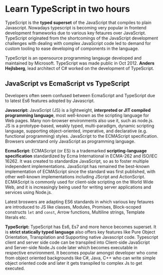 # Learn TypeScript in two hours

TypeScript is the **typed superset** of the JavaScript that compiles to plain Javascript. Nowadays typescript is becoming very popular in frontend development frameworks due to various key fetaures over JavaScript. TypeScript originated from the shortcomings of the JavaScript development challenges with dealing with complex JavaScript code led to demand for custom tooling to ease developing of components in the language.

TypeScript is an opensource programming langauge developed and maintained by Microsoft. TypeScript was made public in Oct 2012. **Anders Hejlsberg**, lead architect of C# worked on the development of TypeScript.


## JavaScript vs EcmaScript vs TypeScript

Developers often seem confused between EcmaScript and TypeScript due to latest Es6 features adopted by Javascript. 

**Javascript:** JavaScript (JS) is a lightweight, **interpreted or JIT compiled programming language**, most well-known as the scripting language for Web pages. Many non-browser environments also use it, such as node.js. JS is a prototype-based, weakly typed, multi-paradigm, dynamic scripting language, supporting object-oriented, imperative, and declarative (e.g. functional programming) styles.
JavaScript  to the ECMAScript specification. Browsers understand only JavaScript as programming language.

**EcmaScript:** ECMAScript (or ES) is a trademarked **scripting-language specification** standardized by Ecma International in ECMA-262 and ISO/IEC 16262. It was created to standardize JavaScript, so as to foster multiple independent implementations. JavaScript has remained the best-known implementation of ECMAScript since the standard was first published, with other well-known implementations including JScript and ActionScript. ECMAScript is commonly used for client-side scripting on the World Wide Web, and it is increasingly being used for writing server applications and services using Node.js.

Latest broswers are adapting ES6 standards in which various key fetaures are introduced to JS like classes, Modules, Promises, Block-scoped constructs `let` and `const`, Arrow functions, Multiline strings, Template literals etc.

**TypeScript:** TypeScript has Es6, Es7 and more hence becomes superset. It is **strict statically typed language** also offers key features like Pure Object Orientation, Transpilation and Supporting native Javascript code. Typescript client and server side code can be transpiled into Client-side JavaScript and Server-side Node.Js code later which becomes executable in respective envrironment. It becomes popular amongst developer who come from object oriented backgrounds like C#, Java, C++ who can write simple object oriented code and later it gets transpiled to complex Js to get executed.

